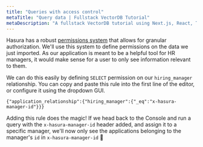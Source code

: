 ```yaml
---
title: "Queries with access control"
metaTitle: "Query data | Fullstack VectorDB Tutorial"
metaDescription: "A fullstack VectorDB tutorial using Next.js, React, TypeScript, and Hasura"
---
```


Hasura has a robust [permissions system](https://hasura.io/docs/latest/auth/authorization/index/) that allows for
granular authorization. We'll use this system to define permissions on the data we just imported. As our application is
meant to be a helpful tool for HR managers, it would make sense for a user to only see information relevant to them.

We can do this easily by defining `SELECT` permission on our `hiring_manager` relationship. You can copy and paste this
rule into the first line of the editor, or configure it using the dropdown GUI.

```
{"application_relationship":{"hiring_manager":{"_eq":"x-hasura-manager-id"}}}
```

<!-- TODO: Screenshot access_control_image.png -->

Adding this rule does the magic! If we head back to the Console and run a query with the `x-hasura-manager-id` header
added, and assign it to a specific manager, we'll now only see the applications belonging to the manager's `id` in
`x-hasura-manager-id` 🎉
